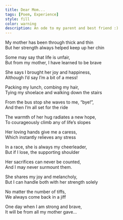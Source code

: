 ```yaml
---
title: Dear Mom...
tags: [Poem, Experience]
style: fill
color: warning
description: An ode to my parent and best friend :)
---
```


My mother has been through thick and thin<br>
But her strength always helped keep up her chin<br>

Some may say that life is unfair,<br>
But from my mother, I have learned to be brave<br>

She says I brought her joy and happiness,<br>
Although I’d say I’m a bit of a mess!<br>

Packing my lunch, combing my hair,<br>
Tying my shoelace and walking down the stairs<br>

From the bus stop she waves to me, “bye!”,<br>
And then I’m all set for the ride<br>

The warmth of her hug radiates a new hope,<br>
To courageously climb any of life’s slopes<br>

Her loving hands give me a caress,<br>
Which instantly relieves any stress<br>

In a race, she is always my cheerleader,<br>
But if I lose, the supporting shoulder<br>

Her sacrifices can never be counted,<br>
And I may never surmount them.<br>

She shares my joy and melancholy,<br>
But I can handle both with her strength solely<br>

No matter the number of tiffs,<br>
We always come back in a jiff<br>

One day when I am strong and brave,<br>
It will be from all my mother gave...<br>